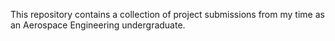This repository contains a collection of project submissions from my time as an Aerospace Engineering undergraduate.
